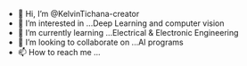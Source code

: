 - 👋 Hi, I’m @KelvinTichana-creator
- 👀 I’m interested in ...Deep Learning and computer vision
- 🌱 I’m currently learning ...Electrical & Electronic Engineering
- 💞️ I’m looking to collaborate on ...AI programs
- 📫 How to reach me ...

<!---
KelvinTichana-creator/KelvinTichana-creator is a ✨ special ✨ repository because its `README.md` (this file) appears on your GitHub profile.
You can click the Preview link to take a look at your changes.
--->
